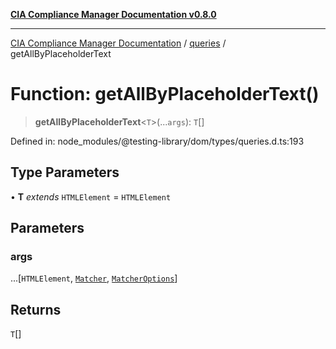 [**CIA Compliance Manager Documentation v0.8.0**](../../../README.md)

***

[CIA Compliance Manager Documentation](../../../globals.md) / [queries](../README.md) / getAllByPlaceholderText

# Function: getAllByPlaceholderText()

> **getAllByPlaceholderText**\<`T`\>(...`args`): `T`[]

Defined in: node\_modules/@testing-library/dom/types/queries.d.ts:193

## Type Parameters

• **T** *extends* `HTMLElement` = `HTMLElement`

## Parameters

### args

...\[`HTMLElement`, [`Matcher`](../../../type-aliases/Matcher.md), [`MatcherOptions`](../../../interfaces/MatcherOptions.md)\]

## Returns

`T`[]
